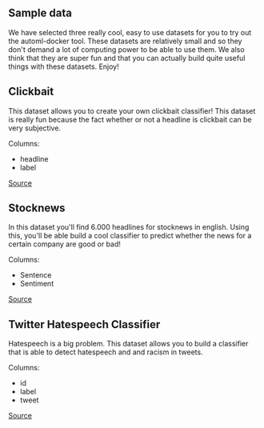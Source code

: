 ## Sample data
We have selected three really cool, easy to use datasets for you to try out the automl-docker tool. These datasets are relatively small and so they don't demand a lot of computing power to be able to use them. We also think that they are super fun and that you can actually build quite useful things with these datasets. Enjoy!

## Clickbait
This dataset allows you to create your own clickbait classifier! This dataset is really fun because the fact whether or not a headline is clickbait can be very subjective.

Columns:
- headline
- label

[Source](https://www.kaggle.com/datasets/amananandrai/clickbait-dataset)

## Stocknews 
In this dataset you'll find 6.000 headlines for stocknews in english. Using this, you'll be able build a cool classifier to predict whether the news for a certain company are good or bad!

Columns: 
- Sentence
- Sentiment

[Source](https://www.kaggle.com/datasets/sbhatti/financial-sentiment-analysis)

## Twitter Hatespeech Classifier
Hatespeech is a big problem. This dataset allows you to build a classifier that is able to detect hatespeech and and racism in tweets. 

Columns:
- id
- label
- tweet

[Source](https://www.kaggle.com/datasets/arkhoshghalb/twitter-sentiment-analysis-hatred-speech?select=train.csv)